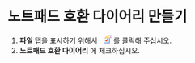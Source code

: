 # 노트패드 호환 다이어리 만들기

1. **파일** 탭을 표시하기 위해서   ![](../../images/properties.png) 를 클릭해 주십시오.
2. **노트패드 호환 다이어리** 에 체크하십시오.

